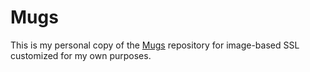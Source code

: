 # Mugs

This is my personal copy of the [Mugs](https://github.com/sail-sg/mugs) repository for image-based SSL customized for my own purposes.
